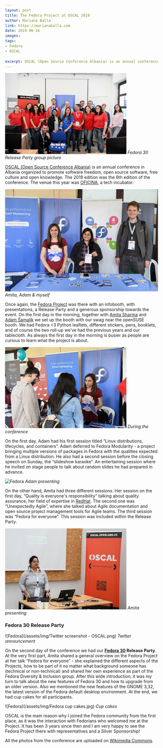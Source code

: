 ```yaml
---
layout: post
title: The Fedora Project at OSCAL 2019
author: Mariana Balla
link: https://marianaballa.com
date: 2019-06-16
images: 
tags:
- Fedora
- OSCAL

excerpt: OSCAL (Open Source Conference Albania) is an annual conference in Albania organized to promote software freedom, open source software, free culture and open knowledge. Once again, the Fedora Project was at OSCAL with an infobooth, with presentations, a Release Party and a generous sponsorship towards the event.[…]
---
```


![Release Party](/assets/img/OSCAL2019_Fedora_release_party.jpg)
<i>Fedora 30 Release Party group picture</i>

[OSCAL (Open Source Conference Albania)](https://oscal.openlabs.cc/) is an annual conference in Albania organized to promote software freedom, open source software, free culture and open knowledge. The 2019 edition was the 6th  edition of the conference. The venue this year was [OFIÇINA](http://www.oficina.al/), a tech incubator. 

![Release](/assets/img/OSCAL_2019_moments_21.jpg)
<i>Amita, Adam & myself</i>

Once again, the [Fedora Project](https://start.fedoraproject.org/) was there with an infobooth, with presentations, a Release Party and a generous sponsorship towards the event. On the first day in the morning, together with [Amita Sharma](https://twitter.com/AmitaSharma6) and [Adam Šamalík](https://twitter.com/adsamalik) we set up the booth with our swag near the openSUSE booth. We had Fedora <3 Python leaflets, different stickers, pens, booklets, and of course the two roll-up we’ve had the previous years and our tablecloth. As always the first day in the morning is busier as people are curious to learn what the project is about.  

![Release](/assets/img/OSCAL_2019_moments_26.jpg)
<i>During the conference</i>

On the first day, Adam had his first session titled “Linux distributions, lifecycles, and containers”. Adam deferred to Fedora Modularity - a project bringing multiple versions of packages in Fedora with the qualities expected from a Linux distribution. He also had a second session before the closing speech on Sunday, the “slideshow karaoke”. An entertaining session where he invited on stage people to talk about random slides he had prepared in advance. 

![Fedora](/assets/img/OSCAL_2019_moments_33.jpg)
<i>Adam presenting</i>

On the other hand, Amita had three different sessions. Her session on the first day, “Quality is everyone's responsibility” talking about quality assurance, her field of expertise in [RedHat](https://www.redhat.com/en). The second one was “Unexpectedly Agile”, where she talked about Agile documentation and open source project management tools for Agile teams. The third session was “Fedora for everyone”. This session was included within the Release Party.

![Fedora](/assets/img/OSCAL_2019_Amita.jpg)
<i>Amita presenting</i>

### Fedora 30 Release Party

![Fedora](/assets/img/Twitter screenshot - OSCAL.png)
<i>Twitter announcement</i>

On the second day of the conference we had our **[Fedora 30](https://fedoramagazine.org/announcing-fedora-30/) Release Party**. At the very first part, Amita shared a general overview on the Fedora Project at her talk “Fedora for everyone” - she explained the different aspects of the Projects, how to be part of it no matter what background someone has (technical or non-technical) and shared her own experience as part of the Fedora Diversity & Inclusion group. After this wide introduction, it was my turn to talk about the new features of Fedora 30 and how to upgrade from an older version. Also we mentioned the new features of the GNOME 3,32, the latest version of the Fedora default desktop environment. At the end, we had cup cakes for all participants. 

![Fedora](/assets/img/Fedora cup cakes.jpg)
<i>Cup cakes</i>

OSCAL is the main reason why I joined the Fedora community from the first place, as it was the interaction with Fedorians who welcomed me at the Project. It has been 3 years since then and I am very happy to see the Fedora Project there with representatives and a Silver Sponsorship! 

All the photos from the conference are uploaded on [Wikimedia Commons](https://commons.wikimedia.org/wiki/Category:OSCAL_2019).
